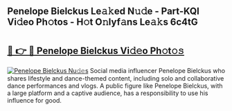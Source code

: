 ## Penelope Bielckus Le𝚊𝚔ed N𝚞𝚍e - Part-KQI Vi𝚍eo Ph𝚘tos - H𝚘t O𝚗lyf𝚊ns Le𝚊𝚔s 6c4tG

# <h2><a href="http://hf77hxd.feru.top/?c=Penelope+Bielckus">🔗 👉 🔴 Penelope Bielckus Vi𝚍𝚎o Ph𝚘t𝚘𝚜</a></h2>

[![Penelope Bielckus Nu𝚍𝚎s](https://i.imgur.com/0TWrTi3.gif)](http://hf77hxd.feru.top/?c=Penelope+Bielckus)
Social media influencer Penelope Bielckus who shares lifestyle and dance-themed content, including solo and collaborative dance performances and vlogs. A public figure like Penelope Bielckus, with a large platform and a captive audience, has a responsibility to use his influence for good. 
